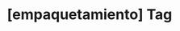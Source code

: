 ---
article_id: 0
description: List of articles under [empaquetamiento] tag.
image: http://huntingbears.com.ve/static/img/site/mstile-310x310.png
layout: tag
slug: empaquetamiento
title: '[empaquetamiento] Tag'
---